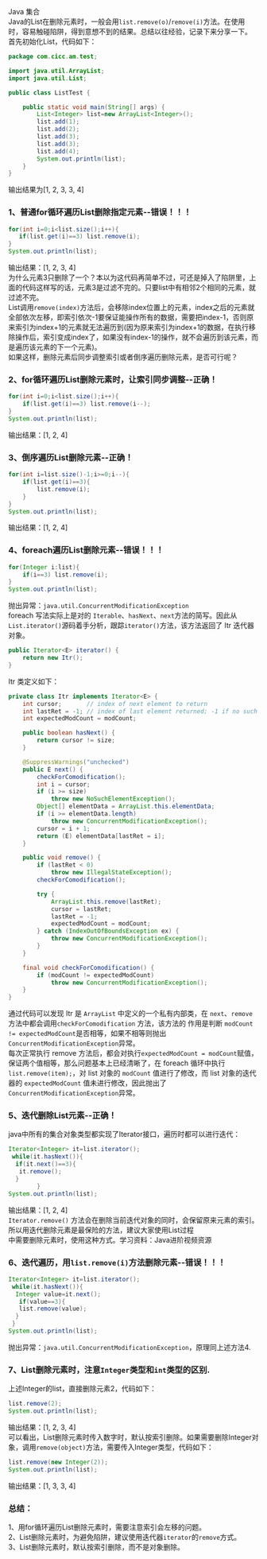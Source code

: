 Java 集合<br />Java的List在删除元素时，一般会用`list.remove(o)`/`remove(i)`方法。在使用时，容易触碰陷阱，得到意想不到的结果。总结以往经验，记录下来分享一下。<br />首先初始化List，代码如下：
```java
package com.cicc.am.test;

import java.util.ArrayList;
import java.util.List;

public class ListTest {

    public static void main(String[] args) {
        List<Integer> list=new ArrayList<Integer>();
        list.add(1);
        list.add(2);
        list.add(3);
        list.add(3);
        list.add(4);
        System.out.println(list);
    }
}
```
输出结果为[1, 2, 3, 3, 4]
<a name="d87Fx"></a>
### 1、普通for循环遍历List删除指定元素--错误！！！
```java
for(int i=0;i<list.size();i++){
   if(list.get(i)==3) list.remove(i);
}
System.out.println(list);
```
输出结果：[1, 2, 3, 4]<br />为什么元素3只删除了一个？本以为这代码再简单不过，可还是掉入了陷阱里，上面的代码这样写的话，元素3是过滤不完的。只要list中有相邻2个相同的元素，就过滤不完。<br />List调用`remove(index)`方法后，会移除index位置上的元素，index之后的元素就全部依次左移，即索引依次-1要保证能操作所有的数据，需要把index-1，否则原来索引为index+1的元素就无法遍历到(因为原来索引为index+1的数据，在执行移除操作后，索引变成index了，如果没有index-1的操作，就不会遍历到该元素，而是遍历该元素的下一个元素)。<br />如果这样，删除元素后同步调整索引或者倒序遍历删除元素，是否可行呢？
<a name="yLV1P"></a>
### 2、for循环遍历List删除元素时，让索引同步调整--正确！
```java
for(int i=0;i<list.size();i++){
    if(list.get(i)==3) list.remove(i--);
}
System.out.println(list);
```
输出结果：[1, 2, 4]
<a name="nXPDm"></a>
### 3、倒序遍历List删除元素--正确！
```java
for(int i=list.size()-1;i>=0;i--){
    if(list.get(i)==3){
        list.remove(i);
    }
}
System.out.println(list);
```
输出结果：[1, 2, 4]
<a name="HFzRG"></a>
### 4、foreach遍历List删除元素--错误！！！
```java
for(Integer i:list){
    if(i==3) list.remove(i);
}
System.out.println(list);
```
抛出异常：`java.util.ConcurrentModificationException`<br />foreach 写法实际上是对的 `Iterable`、`hasNext`、`next`方法的简写。因此从`List.iterator()`源码着手分析，跟踪`iterator()`方法，该方法返回了 Itr 迭代器对象。
```java
public Iterator<E> iterator() {
    return new Itr();
}
```
Itr 类定义如下：
```java
private class Itr implements Iterator<E> {
    int cursor;       // index of next element to return
    int lastRet = -1; // index of last element returned; -1 if no such
    int expectedModCount = modCount;

    public boolean hasNext() {
        return cursor != size;
    }

    @SuppressWarnings("unchecked")
    public E next() {
        checkForComodification();
        int i = cursor;
        if (i >= size)
            throw new NoSuchElementException();
        Object[] elementData = ArrayList.this.elementData;
        if (i >= elementData.length)
            throw new ConcurrentModificationException();
        cursor = i + 1;
        return (E) elementData[lastRet = i];
    }

    public void remove() {
        if (lastRet < 0)
            throw new IllegalStateException();
        checkForComodification();

        try {
            ArrayList.this.remove(lastRet);
            cursor = lastRet;
            lastRet = -1;
            expectedModCount = modCount;
        } catch (IndexOutOfBoundsException ex) {
            throw new ConcurrentModificationException();
        }
    }

    final void checkForComodification() {
        if (modCount != expectedModCount)
            throw new ConcurrentModificationException();
    }
}
```
通过代码可以发现 Itr 是 `ArrayList` 中定义的一个私有内部类，在 `next`、`remove`方法中都会调用`checkForComodification` 方法，该方法的 作用是判断 `modCount != expectedModCount`是否相等，如果不相等则抛出`ConcurrentModificationException`异常。<br />每次正常执行 remove 方法后，都会对执行`expectedModCount = modCount`赋值，保证两个值相等，那么问题基本上已经清晰了，在 foreach 循环中执行 `list.remove(item);`，对 list 对象的 `modCount` 值进行了修改，而 list 对象的迭代器的 `expectedModCount` 值未进行修改，因此抛出了`ConcurrentModificationException`异常。
<a name="HCp3r"></a>
### 5、迭代删除List元素--正确！
java中所有的集合对象类型都实现了Iterator接口，遍历时都可以进行迭代：
```java
Iterator<Integer> it=list.iterator();
 while(it.hasNext()){
  if(it.next()==3){
   it.remove();
  }
        }
System.out.println(list);
```
输出结果：[1, 2, 4]<br />`Iterator.remove()` 方法会在删除当前迭代对象的同时，会保留原来元素的索引。所以用迭代删除元素是最保险的方法，建议大家使用List过程<br />中需要删除元素时，使用这种方式。学习资料：Java进阶视频资源
<a name="s2nSc"></a>
### 6、迭代遍历，用`list.remove(i)`方法删除元素--错误！！！
```java
Iterator<Integer> it=list.iterator();
 while(it.hasNext()){
  Integer value=it.next();
   if(value==3){
   list.remove(value);
  }
 }
System.out.println(list);
```
抛出异常：`java.util.ConcurrentModificationException`，原理同上述方法4.
<a name="Alq5T"></a>
### 7、List删除元素时，注意`Integer`类型和`int`类型的区别.
上述Integer的list，直接删除元素2，代码如下：
```java
list.remove(2);
System.out.println(list);
```
输出结果：[1, 2, 3, 4]<br />可以看出，List删除元素时传入数字时，默认按索引删除。如果需要删除Integer对象，调用`remove(object)`方法，需要传入Integer类型，代码如下：
```java
list.remove(new Integer(2));
System.out.println(list);
```
输出结果：[1, 3, 3, 4]
<a name="f0lJe"></a>
### 总结：
1、用for循环遍历List删除元素时，需要注意索引会左移的问题。<br />2、List删除元素时，为避免陷阱，建议使用迭代器`iterator`的`remove`方式。<br />3、List删除元素时，默认按索引删除，而不是对象删除。
